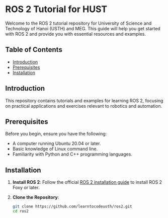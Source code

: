 # ROS 2 Tutorial for HUST

Welcome to the ROS 2 tutorial repository for University of Science and Technology of Hanoi (USTH) and MEG. This guide will help you get started with ROS 2 and provide you with essential resources and examples.

## Table of Contents

- [Introduction](#introduction)
- [Prerequisites](#prerequisites)
- [Installation](#installation)

## Introduction

This repository contains tutorials and examples for learning ROS 2, focusing on practical applications and exercises relevant to robotics and automation.

## Prerequisites

Before you begin, ensure you have the following:

- A computer running Ubuntu 20.04 or later.
- Basic knowledge of Linux command line.
- Familiarity with Python and C++ programming languages.

## Installation

1. **Install ROS 2**: Follow the official [ROS 2 installation guide](https://docs.ros.org/en/foxy/Installation/Ubuntu-Install-Debians.html) to install ROS 2 Foxy or later.

2. **Clone the Repository**:

   ```bash
   git clone https://github.com/learntocodeusth/ros2.git
   cd ros2
